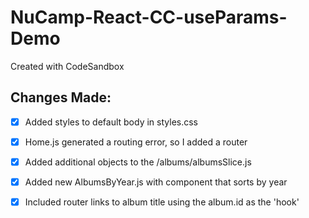 # NuCamp-React-CC-useParams-Demo
Created with CodeSandbox
## Changes Made:
- [x] Added styles to default body in styles.css
- [x] Home.js generated a routing error, so I added a router
- [x] Added additional objects to the /albums/albumsSlice.js
- [x] Added new AlbumsByYear.js with component that sorts by year
- [x] Included router links to album title using the album.id as the 'hook'

